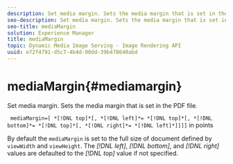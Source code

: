 ```yaml
---
description: Set media margin. Sets the media margin that is set in the PDF file.
seo-description: Set media margin. Sets the media margin that is set in the PDF file.
seo-title: mediaMargin
solution: Experience Manager
title: mediaMargin
topic: Dynamic Media Image Serving - Image Rendering API
uuid: e72f4791-d5c7-4b4d-90dd-39b478640abd
---
```


# mediaMargin{#mediamargin}

Set media margin. Sets the media margin that is set in the PDF file.

 ` mediaMargin=[ *[!DNL top]*[, *[!DNL left]*= *[!DNL top]*[, *[!DNL bottom]*= *[!DNL top]*[, *[!DNL right]*= *[!DNL left]*]]]]` in points

By default the `mediaMargin` is set to the full size of document defined by `viewWidth` and `viewHeight`. The *[!DNL left]*, *[!DNL bottom]*, and *[!DNL right]* values are defaulted to the *[!DNL top]* value if not specified. 
